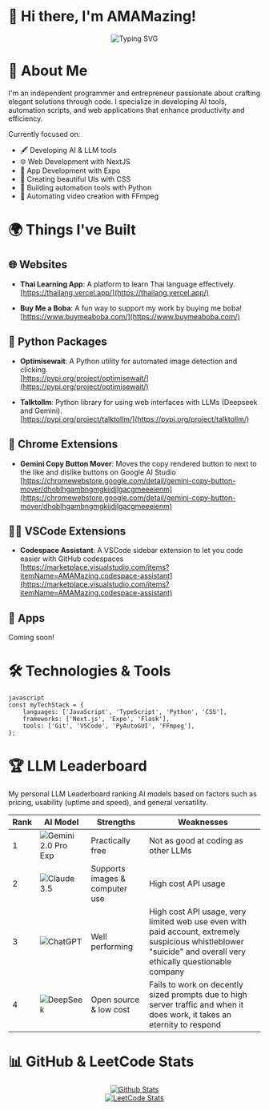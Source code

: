 # 👋 Hi there, I'm AMAMazing! 

<div align="center">
  <img src="https://readme-typing-svg.herokuapp.com?font=Fira+Code&pause=1000&color=ffffff&center=true&vCenter=true&random=false&width=435&lines=Full+Stack+Developer;CSS+Enthusiast;NextJS+Enthusiast;Python+Automation+Expert;FFmpeg+Wizard;AI/LLM+Expert" alt="Typing SVG" />
</div>

# 🚀 About Me
I'm an independent programmer and entrepreneur passionate about crafting elegant solutions through code. I specialize in developing AI tools, automation scripts, and web applications that enhance productivity and efficiency.


Currently focused on:
- 🖋️ Developing AI & LLM tools
- 🌐 Web Development with NextJS
- 📱 App Development with Expo
- 🎨 Creating beautiful UIs with CSS
- 🤖 Building automation tools with Python
- 🎥 Automating video creation with FFmpeg

# 🌍 Things I've Built

## 🌐 Websites

- **Thai Learning App**: A platform to learn Thai language effectively.  
  [https://thailang.vercel.app/](https://thailang.vercel.app/)

- **Buy Me a Boba**: A fun way to support my work by buying me boba!  
  [https://www.buymeaboba.com/](https://www.buymeaboba.com/)

## 🐍 Python Packages

- **Optimisewait**: A Python utility for automated image detection and clicking.  
  [https://pypi.org/project/optimisewait/](https://pypi.org/project/optimisewait/)

- **Talktollm**: Python library for using web interfaces with LLMs (Deepseek and Gemini).   
  [https://pypi.org/project/talktollm/](https://pypi.org/project/talktollm/)

## 🪽 Chrome Extensions

- **Gemini Copy Button Mover**: Moves the copy rendered button to next to the like and dislike buttons on Google AI Studio
  [https://chromewebstore.google.com/detail/gemini-copy-button-mover/dhoblhgambngmgkijdjlgacgmeeeienm](https://chromewebstore.google.com/detail/gemini-copy-button-mover/dhoblhgambngmgkijdjlgacgmeeeienm)

## 👨‍💻 VSCode Extensions 

- **Codespace Assistant**: A VSCode sidebar extension to let you code easier with GitHub codespaces
  [https://marketplace.visualstudio.com/items?itemName=AMAMazing.codespace-assistant](https://marketplace.visualstudio.com/items?itemName=AMAMazing.codespace-assistant)


## 📱 Apps

Coming soon!

# 🛠️ Technologies & Tools
```
javascript
const myTechStack = {
    languages: ['JavaScript', 'TypeScript', 'Python', 'CSS'],
    frameworks: ['Next.js', 'Expo', 'Flask'],
    tools: ['Git', 'VSCode', 'PyAutoGUI', 'FFmpeg'],
};
```

# 🏆 LLM Leaderboard  

My personal LLM Leaderboard ranking AI models based on factors such as pricing, usability (uptime and speed), and general versatility.

| Rank | AI Model                                                                                                                                                                                                                                     | Strengths                                   | Weaknesses                                                                                                                                                         |
|------|----------------------------------------------------------------------------------------------------------------------------------------------------------------------------------------------------------------------------------------------|---------------------------------------------|--------------------------------------------------------------------------------------------------------------------------------------------------------------------|
| 1    | <img src="https://img.shields.io/badge/Gemini--2.0--Pro--Exp-4285F4?style=for-the-badge&logo=google&logoColor=white" alt="Gemini 2.0 Pro Exp" />                                                                                            | Practically free                         |        Not as good at coding as other LLMs                                                                                                                                                            |
| 2    | <img src="https://img.shields.io/badge/Claude--Sonnet3.5-cc7c5e?style=for-the-badge&logo=anthropic&logoColor=white" alt="Claude 3.5" />                                                                                                    | Supports images & computer use          | High cost API usage                                                                                                                                             |
| 3    | <img src="https://img.shields.io/badge/ChatGPT-4b9f82?style=for-the-badge&logo=openai&logoColor=white" alt="ChatGPT" />                                                                                                                     | Well performing                                            | High cost API usage, very limited web use even with paid account, extremely suspicious whistleblower "suicide" and overall very ethically questionable company |
| 4    | <img src="https://img.shields.io/badge/DeepSeek-5c72f5?style=for-the-badge&logo=&logoColor=white" alt="DeepSeek" /> | Open source & low cost                   | Fails to work on decently sized prompts due to high server traffic and when it does work, it takes an eternity to respond                                       |

# 📊 GitHub & LeetCode Stats

<div align="center">
  <!-- Githubs Stats Card -->
  <a href="https://github.com/DenverCoder1/github-readme-streak-stats" target="_blank">
    <img src="https://github-readme-streak-stats-eight.vercel.app/?user=AMAMazing&theme=ocean-gradient&background=45%2C00B6EB%2CB100EB" alt="Github Stats" />
  </a>
</div>

<div align="center">
  <!-- LeetCode Stats Card -->
  <a href="https://leetcode.com/u/AMAMazing" target="_blank">
    <img src="https://leetcard.jacoblin.cool/AMAMazing?theme=dark&font=Fira%20Code&ext=heatmap&border=30363D&background=0D1117&radius=16" alt="LeetCode Stats" />
  </a>
</div>


